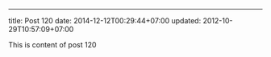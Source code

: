 ---
title: Post 120
date: 2014-12-12T00:29:44+07:00
updated: 2012-10-29T10:57:09+07:00

This is content of post 120